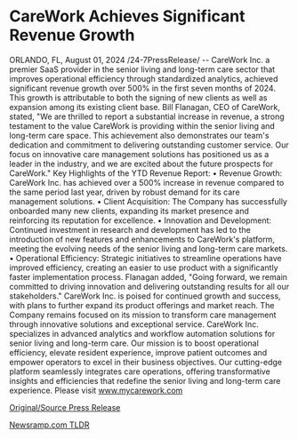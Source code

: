 # CareWork Achieves Significant Revenue Growth

ORLANDO, FL, August 01, 2024 /24-7PressRelease/ -- CareWork Inc. a premier SaaS provider in the senior living and long-term care sector that improves operational efficiency through standardized analytics, achieved significant revenue growth over 500% in the first seven months of 2024. This growth is attributable to both the signing of new clients as well as expansion among its existing client base.   Bill Flanagan, CEO of CareWork, stated, "We are thrilled to report a substantial increase in revenue, a strong testament to the value CareWork is providing within the senior living and long-term care space. This achievement also demonstrates our team's dedication and commitment to delivering outstanding customer service. Our focus on innovative care management solutions has positioned us as a leader in the industry, and we are excited about the future prospects for CareWork."  Key Highlights of the YTD Revenue Report:  • Revenue Growth: CareWork Inc. has achieved over a 500% increase in revenue compared to the same period last year, driven by robust demand for its care management solutions.  • Client Acquisition: The Company has successfully onboarded many new clients, expanding its market presence and reinforcing its reputation for excellence.  • Innovation and Development: Continued investment in research and development has led to the introduction of new features and enhancements to CareWork's platform, meeting the evolving needs of the senior living and long-term care markets.   • Operational Efficiency: Strategic initiatives to streamline operations have improved efficiency, creating an easier to use product with a significantly faster implementation process.   Flanagan added, "Going forward, we remain committed to driving innovation and delivering outstanding results for all our stakeholders."  CareWork Inc. is poised for continued growth and success, with plans to further expand its product offerings and market reach. The Company remains focused on its mission to transform care management through innovative solutions and exceptional service.  CareWork Inc. specializes in advanced analytics and workflow automation solutions for senior living and long-term care. Our mission is to boost operational efficiency, elevate resident experience, improve patient outcomes and empower operators to excel in their business objectives. Our cutting-edge platform seamlessly integrates care operations, offering transformative insights and efficiencies that redefine the senior living and long-term care experience.   Please visit www.mycarework.com 

[Original/Source Press Release](https://www.24-7pressrelease.com/press-release/512989/carework-achieves-significant-revenue-growth)
                    

[Newsramp.com TLDR](None) 


